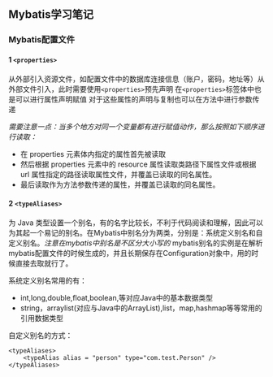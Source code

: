 
## Mybatis学习笔记 ##
### Mybatis配置文件 ###
#### 1 `<properties>` ####
从外部引入资源文件，如配置文件中的数据库连接信息（账户，密码，地址等）从外部文件引入，此时需要使用`<properties>`预先声明
在`<properties>`标签体中也是可以进行属性声明赋值
对于这些属性的声明与复制也可以在方法中进行参数传递

*需要注意一点：当多个地方对同一个变量都有进行赋值动作，那么按照如下顺序进行读取：*
- 在 properties 元素体内指定的属性首先被读取
- 然后根据 properties 元素中的 resource 属性读取类路径下属性文件或根据 url 属性指定的路径读取属性文件，并覆盖已读取的同名属性。
- 最后读取作为方法参数传递的属性，并覆盖已读取的同名属性。

#### 2 `<typeAliases>` ####
为 Java 类型设置一个别名，有的名字比较长，不利于代码阅读和理解，因此可以为其起一个易记的别名。在Mybatis中别名分为两类，分别是：系统定义别名和自定义别名。*注意在mybatis中别名是不区分大小写的*
mybatis别名的实例是在解析mybatis配置文件的时候生成的，并且长期保存在Configuration对象中，用的时候直接去取就行了。

系统定义别名常用的有：
- int,long,double,float,boolean,等对应Java中的基本数据类型
- string，arraylist(对应与Java中的ArrayList),list，map,hashmap等等常用的引用数据类型

自定义别名的方式：
```
<typeAliases>
	<typeAlias alias = "person" type="com.test.Person" />
</typeAliases>
```